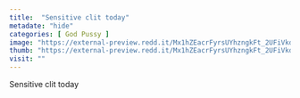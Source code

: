 ```yaml
---
title:  "Sensitive clit today"
metadate: "hide"
categories: [ God Pussy ]
image: "https://external-preview.redd.it/Mx1hZEacrFyrsUYhzngkFt_2UFiVkd6zmlol8G94ACA.jpg?auto=webp&s=cd70d4131522493e8ccb9a55f64126b7085bd2f1"
thumb: "https://external-preview.redd.it/Mx1hZEacrFyrsUYhzngkFt_2UFiVkd6zmlol8G94ACA.jpg?width=320&crop=smart&auto=webp&s=4da953415c269cc1e8919205a5efba2b70c69a3f"
visit: ""
---
```

Sensitive clit today
